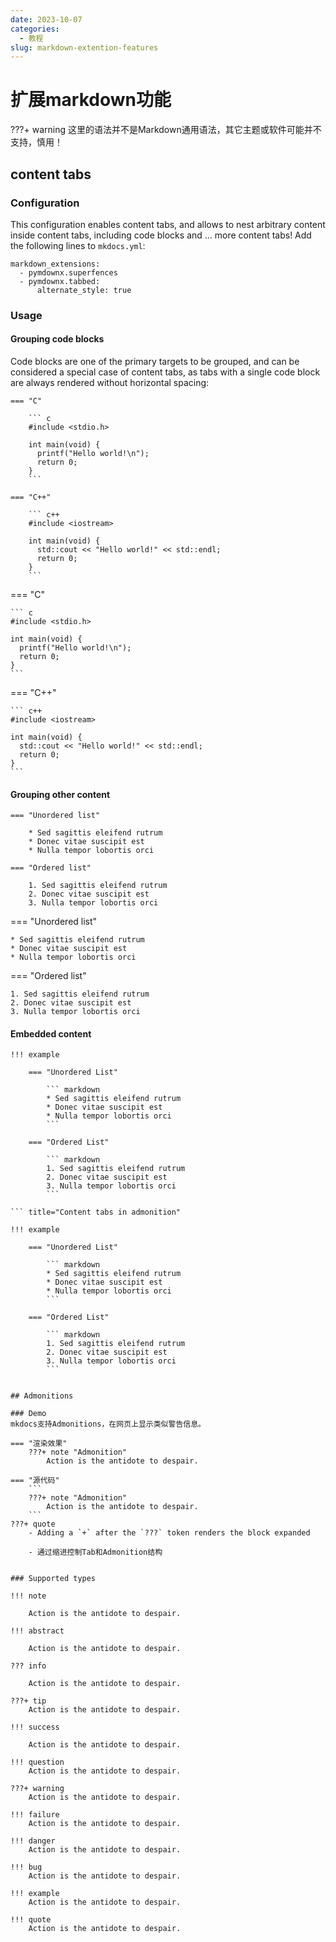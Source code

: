 ```yaml
---
date: 2023-10-07
categories:
  - 教程
slug: markdown-extention-features
---
```


# 扩展markdown功能


???+ warning
    这里的语法并不是Markdown通用语法，其它主题或软件可能并不支持，慎用！

## content tabs

### Configuration

This configuration enables content tabs, and allows to nest arbitrary content inside content tabs, including code blocks and ... more content tabs! Add the following lines to `mkdocs.yml`:

``` 
markdown_extensions:
  - pymdownx.superfences
  - pymdownx.tabbed:
      alternate_style: true

```
### Usage

#### Grouping code blocks

Code blocks are one of the primary targets to be grouped, and can be considered a special case of content tabs, as tabs with a single code block are always rendered without horizontal spacing:

``` title="Content tabs with code blocks"
=== "C"

    ``` c
    #include <stdio.h>

    int main(void) {
      printf("Hello world!\n");
      return 0;
    }
    ```

=== "C++"

    ``` c++
    #include <iostream>

    int main(void) {
      std::cout << "Hello world!" << std::endl;
      return 0;
    }
    ```
```

=== "C"

    ``` c
    #include <stdio.h>

    int main(void) {
      printf("Hello world!\n");
      return 0;
    }
    ```

=== "C++"

    ``` c++
    #include <iostream>

    int main(void) {
      std::cout << "Hello world!" << std::endl;
      return 0;
    }
    ```

#### Grouping other content

``` title="Content tabs"
=== "Unordered list"

    * Sed sagittis eleifend rutrum
    * Donec vitae suscipit est
    * Nulla tempor lobortis orci

=== "Ordered list"

    1. Sed sagittis eleifend rutrum
    2. Donec vitae suscipit est
    3. Nulla tempor lobortis orci

```

=== "Unordered list"

    * Sed sagittis eleifend rutrum
    * Donec vitae suscipit est
    * Nulla tempor lobortis orci

=== "Ordered list"

    1. Sed sagittis eleifend rutrum
    2. Donec vitae suscipit est
    3. Nulla tempor lobortis orci

#### Embedded content

```
!!! example

    === "Unordered List"

        ``` markdown
        * Sed sagittis eleifend rutrum
        * Donec vitae suscipit est
        * Nulla tempor lobortis orci
        ```

    === "Ordered List"

        ``` markdown
        1. Sed sagittis eleifend rutrum
        2. Donec vitae suscipit est
        3. Nulla tempor lobortis orci
        ```

``` title="Content tabs in admonition"

!!! example

    === "Unordered List"

        ``` markdown
        * Sed sagittis eleifend rutrum
        * Donec vitae suscipit est
        * Nulla tempor lobortis orci
        ```

    === "Ordered List"

        ``` markdown
        1. Sed sagittis eleifend rutrum
        2. Donec vitae suscipit est
        3. Nulla tempor lobortis orci
        ```


## Admonitions

### Demo
mkdocs支持Admonitions，在网页上显示类似警告信息。

=== "渲染效果"
    ???+ note "Admonition"
        Action is the antidote to despair.

=== "源代码"
    ``` 
    ???+ note "Admonition"
        Action is the antidote to despair.
    ```
???+ quote
    - Adding a `+` after the `???` token renders the block expanded

    - 通过缩进控制Tab和Admonition结构


### Supported types

!!! note

    Action is the antidote to despair.

!!! abstract

    Action is the antidote to despair.

??? info

    Action is the antidote to despair.

???+ tip
    Action is the antidote to despair.
    
!!! success

    Action is the antidote to despair.
    
!!! question
    Action is the antidote to despair.
    
???+ warning
    Action is the antidote to despair.
        
!!! failure
    Action is the antidote to despair.
        
!!! danger
    Action is the antidote to despair.
        
!!! bug
    Action is the antidote to despair.
        
!!! example
    Action is the antidote to despair.
            
!!! quote
    Action is the antidote to despair.
    
 
